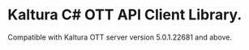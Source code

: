 # Kaltura C# OTT API Client Library.
Compatible with Kaltura OTT server version 5.0.1.22681 and above.
